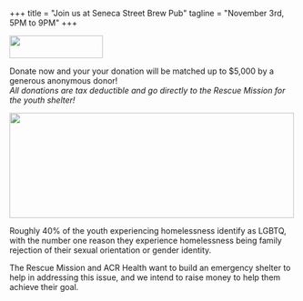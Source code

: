 +++
title = "Join us at Seneca Street Brew Pub"
tagline = "November 3rd, 5PM to 9PM"
+++

<a href="https://interland3.donorperfect.net/weblink/WebLink.aspx?name=rmsyr&id=218"><img src="images/button_donate-now.png" style="text-decoration: none;" width=164 height=40/></a>

Donate now and your your donation will be matched up to $5,000 by a generous anonymous donor!
<BR><i>All donations are tax deductible and go directly to the Rescue Mission for the youth shelter!</i>

<img src="images/Youth Shelter medium.jpg" width=500 height=185/>

Roughly 40% of the youth experiencing homelessness identify as LGBTQ, with the number one reason they experience homelessness being family rejection of their sexual orientation or gender identity.

The Rescue Mission and ACR Health want to build an emergency shelter to help in addressing this issue, and we intend to raise money to help them achieve their goal.
